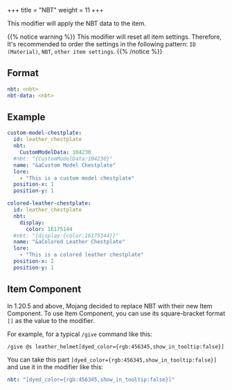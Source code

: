 +++
title = "NBT"
weight = 11
+++

This modifier will apply the NBT data to the item.

{{% notice warning %}}
This modifier will reset all item settings. Therefore, It's recommended to order the settings in the following pattern: `ID (Material)`, `NBT`, `other item settings`.
{{% /notice %}}

## Format

```yaml
nbt: <nbt>
nbt-data: <nbt>
```

## Example

```yaml
custom-model-chestplate:
  id: leather_chestplate
  nbt:
    CustomModelData: 104230
  #nbt: "{CustomModelData:104230}"
  name: "&aCustom Model Chestplate"
  lore:
    - "This is a custom model chestplate"
  position-x: 1
  position-y: 1

colored-leather-chestplate:
  id: leather_chestplate
  nbt:
    display:
      color: 16175144
  #nbt: "{display:{color:16175144}}"
  name: "&aColored Leather Chestplate"
  lore:
    - "This is a colored leather chestplate"
  position-x: 2
  position-y: 1
```

## Item Component

In 1.20.5 and above, Mojang decided to replace NBT with their new Item Component.
To use Item Component, you can use its square-bracket format `[]` as the value to the modifier.

For example, for a typical `/give` command like this:
```
/give @s leather_helmet[dyed_color={rgb:456345,show_in_tooltip:false}]
```

You can take this part `[dyed_color={rgb:456345,show_in_tooltip:false}]` and use it in the modifier like this:

```yaml
nbt: "[dyed_color={rgb:456345,show_in_tooltip:false}]"
```
